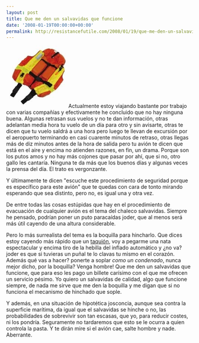 ```yaml
---
layout: post
title: Que me den un salvavidas que funcione
date: '2008-01-19T00:00:00+00:00'
permalink: http://resistancefutile.com/2008/01/19/que-me-den-un-salvavidas-que-funcione/
---
```

<img src='/assets/186678sdc.jpg' alt='lifejacket is for losers' class="derecha" />Actualmente estoy viajando bastante por trabajo con varias compañías y efectivamente he concluido que no hay ninguna buena. Algunas retrasan sus vuelos y no te dan información, otras adelantan media hora tu vuelo de un día para otro y sin avisarte, otras te dicen que tu vuelo saldrá a una hora pero luego te llevan de excursión por el aeropuerto terminando en casi cuarente minutos de retraso, otras llegas más de diz minutos antes de la hora de salida pero tu avión te dicen que está en el aire y encima no atienden razones, en fin, un drama. Porque son los putos amos y no hay más cojones que pasar por ahí, que si no, otro gallo les cantaría. Ninguna te da más que los buenos días y algunas veces la prensa del día. El trato es vergonzante.

Y últimamente te dicen "escuche este procedimiento de seguridad porque es específico para este avión" que te quedas con cara de tonto mirando esperando que sea distinto, pero no, es igual una y otra vez.

De entre todas las cosas estúpidas que hay en el procedimiento de evacuación de cualquier avión es el tema del chaleco salvavidas. Siempre he pensado, podrían poner un puto paracaídas joder, que al menos será más útil cayendo de una altura considerable.

Pero lo más surrealista del tema es la boquilla para hincharlo. Que dices estoy cayendo más rápido que un <a href="http://resistancefutile.com/2007/11/07/pongame-cuarto-y-mitad-de-taquiones/">taquión</a>, voy a pegarme una nata espectacular y encima tiro de la hebilla del inflado automático y ¿no va? joder es que si tuvieras un puñal te lo clavas tu mismo en el corazón. Además qué vas a hacer? ponerte a soplar <em>como un condenado</em>, nunca mejor dicho, por la boquilla? Venga hombre! Que me den un salvavidas que funcione, que para eso les pago un billete carísimo con el que me ofrecen un servicio pésimo. Yo quiero un salvavidas de calidad, algo que funcione siempre, de nada me sirve que me den la boquilla y me digan que si no funciona el mecanismo de hinchado que sople.

Y además, en una situación de hipotética josconcia, aunque sea contra la superficie marítima, da igual que el salvavidas se hinche o no, las probabilidades de sobrevivir son tan escasas, que yo, para reducir costes, ni los pondría. Seguramente no tardaremos que esto se le ocurra a quien controla la pasta. Y te dirán mire si el avión cae, salte hombre y nade. Aberrante.

